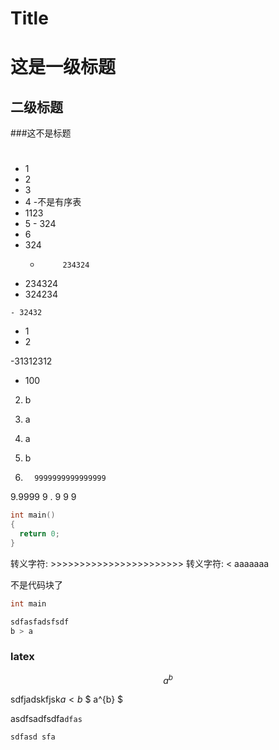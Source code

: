 # Title

# 这是一级标题

## 二级标题

###这不是标题

#

## #

- 1
 - 2
  - 3
 - 4
 -不是有序表
 - 1123
  - 5
        - 324
   - 6
   - 324
      -          234324
  - 234324
   - 324234

    - 32432


- 1
 - 2

 -31312312

- 100

 2. b

9. a
 2. a
  333. b
   999.       9999999999999999
   9.9999
   9   . 9
   9    9

``` cpp
int main()
{
  return 0;
}
```

转义字符: >>>>>>>>>>>>>>>>>>>>>>>
转义字符: < aaaaaaa

不是代码块了

```java
int main
```

```              php
sdfasfadsfsdf
b > a
```

###                   latex

$$ a^b $$

sdfjadskfjsk$a < b$ $ a^{b} $

asdfsadfsdfa`dfas`

`sdfasd
sfa`
